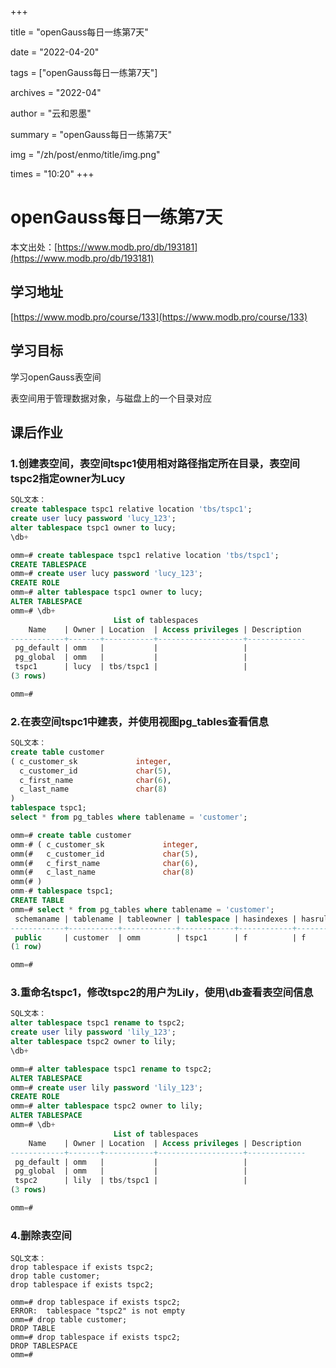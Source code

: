 +++

title = "openGauss每日一练第7天" 

date = "2022-04-20" 

tags = ["openGauss每日一练第7天"] 

archives = "2022-04" 

author = "云和恩墨" 

summary = "openGauss每日一练第7天"

img = "/zh/post/enmo/title/img.png" 

times = "10:20"
+++

# openGauss每日一练第7天

本文出处：[https://www.modb.pro/db/193181](https://www.modb.pro/db/193181)

## 学习地址

[https://www.modb.pro/course/133](https://www.modb.pro/course/133)

## 学习目标

学习openGauss表空间

表空间用于管理数据对象，与磁盘上的一个目录对应

## 课后作业

### **1.创建表空间，表空间tspc1使用相对路径指定所在目录，表空间tspc2指定owner为Lucy**

```sql
SQL文本：
create tablespace tspc1 relative location 'tbs/tspc1';
create user lucy password 'lucy_123';
alter tablespace tspc1 owner to lucy;
\db+

omm=# create tablespace tspc1 relative location 'tbs/tspc1';
CREATE TABLESPACE
omm=# create user lucy password 'lucy_123';
CREATE ROLE
omm=# alter tablespace tspc1 owner to lucy;
ALTER TABLESPACE
omm=# \db+
                       List of tablespaces
    Name    | Owner | Location  | Access privileges | Description 
------------+-------+-----------+-------------------+-------------
 pg_default | omm   |           |                   | 
 pg_global  | omm   |           |                   | 
 tspc1      | lucy  | tbs/tspc1 |                   | 
(3 rows)

omm=# 

```

### **2.在表空间tspc1中建表，并使用视图pg_tables查看信息**

```sql
SQL文本：
create table customer
( c_customer_sk             integer,   
  c_customer_id             char(5),    
  c_first_name              char(6),    
  c_last_name               char(8) 
)
tablespace tspc1;
select * from pg_tables where tablename = 'customer'; 

omm=# create table customer
omm-# ( c_customer_sk             integer,   
omm(#   c_customer_id             char(5),    
omm(#   c_first_name              char(6),    
omm(#   c_last_name               char(8) 
omm(# )
omm-# tablespace tspc1;
CREATE TABLE
omm=# select * from pg_tables where tablename = 'customer'; 
 schemaname | tablename | tableowner | tablespace | hasindexes | hasrules | hastriggers | tablecreator |            created            |         last_ddl_time         
------------+-----------+------------+------------+------------+----------+-------------+--------------+-------------------------------+-------------------------------
 public     | customer  | omm        | tspc1      | f          | f        | f           | omm          | 2021-12-08 15:07:35.751084+08 | 2021-12-08 15:07:35.751084+08
(1 row)

omm=# 

```

### **3.重命名tspc1，修改tspc2的用户为Lily，使用\db查看表空间信息**

```sql
SQL文本：
alter tablespace tspc1 rename to tspc2;
create user lily password 'lily_123';
alter tablespace tspc2 owner to lily;
\db+

omm=# alter tablespace tspc1 rename to tspc2;
ALTER TABLESPACE
omm=# create user lily password 'lily_123';
CREATE ROLE
omm=# alter tablespace tspc2 owner to lily;
ALTER TABLESPACE
omm=# \db+
                       List of tablespaces
    Name    | Owner | Location  | Access privileges | Description 
------------+-------+-----------+-------------------+-------------
 pg_default | omm   |           |                   | 
 pg_global  | omm   |           |                   | 
 tspc2      | lily  | tbs/tspc1 |                   | 
(3 rows)

omm=# 
```

### **4.删除表空间**

```
SQL文本：
drop tablespace if exists tspc2;
drop table customer;   
drop tablespace if exists tspc2;

omm=# drop tablespace if exists tspc2;
ERROR:  tablespace "tspc2" is not empty
omm=# drop table customer;            
DROP TABLE
omm=# drop tablespace if exists tspc2;
DROP TABLESPACE
omm=# 

```
